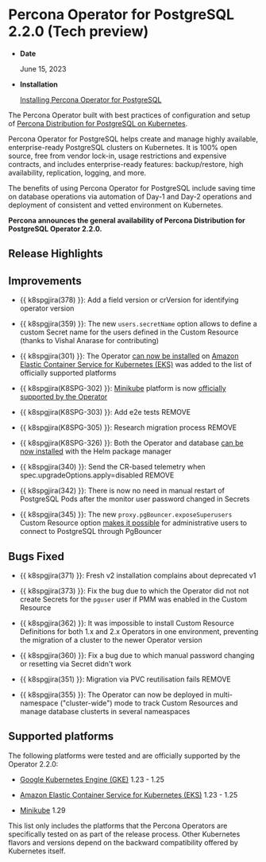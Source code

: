 # Percona Operator for PostgreSQL 2.2.0 (Tech preview)

* **Date**

    June 15, 2023

* **Installation**

    [Installing Percona Operator for PostgreSQL](https://docs.percona.com/percona-operator-for-postgresql/2.0/index.html#installation-guide) 


The Percona Operator built with best practices of configuration and setup of
[Percona Distribution for PostgreSQL on Kubernetes](https://www.percona.com/doc/postgresql/LATEST/index.html).

Percona Operator for PostgreSQL helps create and manage highly available, enterprise-ready PostgreSQL clusters on Kubernetes. It is 100% open source, free from vendor lock-in, usage restrictions and expensive contracts, and includes enterprise-ready features: backup/restore, high availability, replication, logging, and more.

The benefits of using Percona Operator for PostgreSQL include saving time on database operations via automation of Day-1 and Day-2 operations and deployment of consistent and vetted environment on Kubernetes.

**Percona announces the general availability of Percona Distribution for PostgreSQL Operator 2.2.0.**


## Release Highlights



## Improvements

* {{ k8spgjira(378) }}: Add a field version or crVersion for identifying operator version

* {{ k8spgjira(359) }}: The new `users.secretName` option allows to define a custom Secret name for the users defined in the Custom Resource (thanks to Vishal Anarase for contributing)

* {{ k8spgjira(301) }}: The Operator [can now be installed](../eks.md) on [Amazon Elastic Container Service for Kubernetes (EKS)](https://aws.amazon.com) was added to the list of officially supported platforms

* {{ k8spgjira(K8SPG-302) }}: [Minikube](https://github.com/kubernetes/minikube) platform is now [officially supported by the Operator](../minikube.md)

* {{ k8spgjira(K8SPG-303) }}: Add e2e tests REMOVE

* {{ k8spgjira(K8SPG-305) }}: Research migration process REMOVE

* {{ k8spgjira(K8SPG-326) }}: Both the Operator and database [can be now installed](../helm.md) with the Helm package manager

* {{ k8spgjira(340) }}: Send the CR-based telemetry when spec.upgradeOptions.apply=disabled REMOVE

* {{ k8spgjira(342) }}: There is now no need in manual restart of PostgreSQL Pods after the monitor user password changed in Secrets 

* {{ k8spgjira(345) }}: The new `proxy.pgBouncer.exposeSuperusers` Custom Resource option [makes it possible](../users.md) for administrative users to connect to PostgreSQL through PgBouncer


## Bugs Fixed

* {{ k8spgjira(371) }}: Fresh v2 installation complains about deprecated v1

* {{ k8spgjira(373) }}: Fix the bug due to which the Operator did not not create Secrets for the `pguser` user if PMM was enabled in the Custom Resource

* {{ k8spgjira(362) }}: It was impossible to install Custom Resource Definitions for both 1.x and 2.x Operators in one environment, preventing the migration of a cluster to the newer Operator version

* {{ k8spgjira(360) }}: Fix a bug due to which manual password changing or resetting via Secret didn't work

* {{ k8spgjira(351) }}: Migration via PVC reutilisation fails REMOVE

* {{ k8spgjira(355) }}: The Operator can now be deployed in multi-namespace ("cluster-wide") mode to track Custom Resources and manage database clusterts in several nameaspaces

## Supported platforms

The following platforms were tested and are officially supported by the Operator
2.2.0:

* [Google Kubernetes Engine (GKE)](https://cloud.google.com/kubernetes-engine) 1.23 - 1.25

* [Amazon Elastic Container Service for Kubernetes (EKS)](https://aws.amazon.com) 1.23 - 1.25

* [Minikube](https://github.com/kubernetes/minikube) 1.29

This list only includes the platforms that the Percona Operators are specifically tested on as part of the release process. Other Kubernetes flavors and versions depend on the backward compatibility offered by Kubernetes itself.

